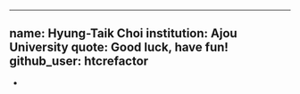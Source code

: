 ---
name: Hyung-Taik Choi 
institution: Ajou University
quote: Good luck, have fun!
github_user: htcrefactor
--
-
